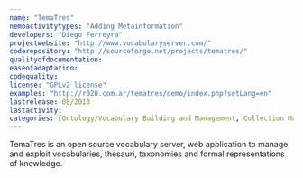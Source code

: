 ```yaml
---
name: "TemaTres"
nemoactivitytypes: "Adding Metainformation"
developers: "Diego Ferreyra"
projectwebsite: "http://www.vocabularyserver.com/"
coderepository: "http://sourceforge.net/projects/tematres/"
qualityofdocumentation: 
easeofadaptation: 
codequality: 
license: "GPLv2 license"
examples: "http://r020.com.ar/tematres/demo/index.php?setLang=en"
lastrelease: 08/2013
lastactivity: 
categories: [Ontology/Vocabulary Building and Management, Collection Management]
---
```

TemaTres is an open source vocabulary server, web application to manage and exploit vocabularies, thesauri, taxonomies and formal representations of knowledge.
